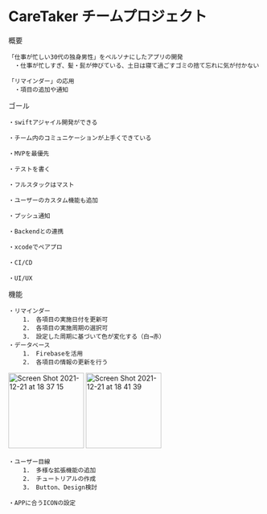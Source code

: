 # CareTaker チームプロジェクト

概要

    「仕事が忙しい30代の独身男性」をペルソナにしたアプリの開発
    　・仕事が忙しすぎ、髪・髭が伸びている、土日は寝て過ごすゴミの捨て忘れに気が付かない
     
    「リマインダー」の応用
    　・項目の追加や通知


ゴール
    
    ・swiftアジャイル開発ができる

    ・チーム内のコミュニケーションが上手くできている

    ・MVPを最優先

    ・テストを書く

    ・フルスタックはマスト

    ・ユーザーのカスタム機能も追加

    ・プッシュ通知

    ・Backendとの連携

    ・xcodeでペアプロ

    ・CI/CD

    ・UI/UX


機能

    ・リマインダー
        1.　各項目の実施日付を更新可
        2.　各項目の実施周期の選択可
        3.　設定した周期に基づいて色が変化する（白→赤）
    ・データベース
        1.　Firebaseを活用
        2.　各項目の情報の更新を行う
        
        
    
<img width="150" alt="Screen Shot 2021-12-21 at 18 37 15" src="https://user-images.githubusercontent.com/90611732/146907154-c88dfb6a-0acc-44ba-9cac-80fec28e4059.png">

<img width="150" alt="Screen Shot 2021-12-21 at 18 41 39" src="https://user-images.githubusercontent.com/90611732/146907788-1f17d705-ef8e-4b7f-b19b-e9d0c639fc40.png">

    ・ユーザー目線
        1.　多様な拡張機能の追加
        2.　チュートリアルの作成
        3.　Button、Design検討
        
    ・APPに合うICONの設定

    
